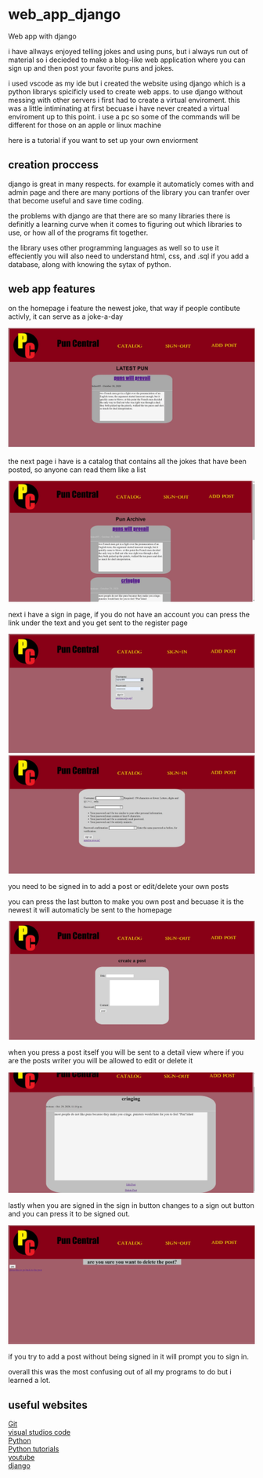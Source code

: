 # web_app_django
Web app with django

i have allways enjoyed telling jokes and using puns, but i always run out of material so i decieded to make a blog-like web application where you can sign up and then post your favorite puns and jokes. 

i used vscode as my ide but i created the website using django which is a python librarys spicificly used to create web apps. to use django without messing with other servers i first had to create a virtual enviroment. this was a little intiminating at first becuase i have never created a virtual enviroment up to this point. i use a pc so some of the commands will be different for those on an apple or linux machine

here is a tutorial if you want to set up your own enviorment


## creation proccess
django is great in many respects. for example it automaticly comes with
and admin page and there are many portions of the library you can tranfer over that become useful and save time coding. 

the problems with django are that there are so many libraries there is definitly a learning curve when it comes to figuring out which libraries to use, or how all of the programs fit together. 

the library uses other programming languages as well so to use it effeciently you will also need to understand html, css, and .sql if you add a database, along with knowing the sytax of python. 

## web app features

on the homepage i feature the newest joke, that way if people contibute activly, it can serve as a joke-a-day

![screen example](https://github.com/bshort95/web_app_django/blob/master/Capture.JPG?raw=true)

the next page i have is a catalog that contains all the jokes that have been posted, so anyone can read them like a list 

![screen example](https://github.com/bshort95/web_app_django/blob/master/Capture1.JPG?raw=true)

next i have a sign in page, 
if you do not have an account you can press the link under the text
and you get sent to the register page

![screen example](https://github.com/bshort95/web_app_django/blob/master/Capture2.JPG?raw=true)
![screen example](https://github.com/bshort95/web_app_django/blob/master/Capture3.JPG?raw=true)

you need to be signed in to add a post or
edit/delete your own posts

you can press the last button to make you own post and becuase it is the newest it will automaticly be sent to the homepage

![screen example](https://github.com/bshort95/web_app_django/blob/master/Capture4.JPG?raw=true)

when you press a post itself you will be sent to a detail
view where if you are the posts writer you will be allowed to 
edit or delete it

![screen example](https://github.com/bshort95/web_app_django/blob/master/Capture5.JPG?raw=true)

lastly when you are signed in the sign in button changes to a sign out button and you can press it to be signed out.

![screen example](https://github.com/bshort95/web_app_django/blob/master/Capture6.JPG?raw=true)

if you try to add a post without being signed in it will prompt you to sign in. 



overall this was the most confusing out of all my programs to do but i learned a lot.

## useful websites
[Git](https://git-scm.com/)  
[visual studios code](https://code.visualstudio.com/)  
[Python](https://www.python.org/)  
[Python tutorials](https://www.w3schools.com/python)  
[youtube](https://www.youtube.com)  
[django](https://docs.djangoproject.com/en/3.1/)  
